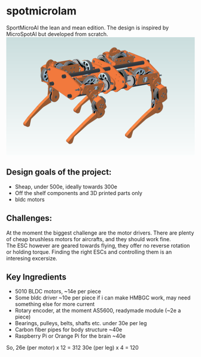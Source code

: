 # spotmicrolam
SportMicroAI the lean and mean edition.
The design is inspired by MicroSpotAI but developed from scratch.
![Logo](/images/sma_lam_1.png)

## Design goals of the project:
* Sheap, under 500e, ideally towards 300e
* Off the shelf components and 3D printed parts only
* bldc motors

## Challenges:
At the moment the biggest challenge are the motor drivers.  There are plenty of cheap brushless motors for aircrafts, and they should work fine.  
The ESC however are geared towards flying, they offer no reverse rotation or holding torque.  Finding the right ESCs and controlling them is an interesing excersize. 

## Key Ingredients
* 5010 BLDC motors, ~14e per piece
* Some bldc driver ~10e per piece if i can make HMBGC work, may need something else for more current
* Rotary encoder, at the moment AS5600, readymade module (~2e a piece)
* Bearings, pulleys, belts, shafts etc. under 30e per leg
* Carbon fiber pipes for body structure ~40e
* Raspberry Pi or Orange Pi for the brain ~40e

So, 26e (per motor) x 12 = 312
30e (per leg) x 4 = 120

